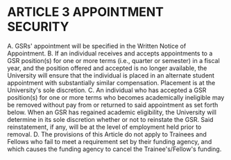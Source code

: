 # ARTICLE 3 APPOINTMENT SECURITY 

A. GSRs' appointment will be specified in the Written Notice of Appointment.
B. If an individual receives and accepts appointments to a GSR position(s) for one or more terms (i.e., quarter or semester) in a fiscal year, and the position offered and accepted is no longer available, the University will ensure that the individual is placed in an alternate student appointment with substantially similar compensation. Placement is at the University's sole discretion.
C. An individual who has accepted a GSR position(s) for one or more terms who becomes academically ineligible may be removed without pay from or returned to said appointment as set forth below. When an GSR has regained academic eligibility, the University will determine in its sole discretion whether or not to reinstate the GSR. Said reinstatement, if any, will be at the level of employment held prior to removal.
D. The provisions of this Article do not apply to Trainees and Fellows who fail to meet a requirement set by their funding agency, and which causes the funding agency to cancel the Trainee's/Fellow's funding.

